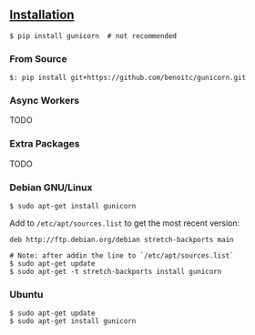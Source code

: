 ## [Installation](https://docs.gunicorn.org/en/latest/install.html)

```
$ pip install gunicorn  # not recommended
```

### From Source

```
$: pip install git+https://github.com/benoitc/gunicorn.git
```

### Async Workers

TODO

### Extra Packages

TODO

### Debian GNU/Linux

```
$ sudo apt-get install gunicorn
```

Add to `/etc/apt/sources.list` to get the most recent version:
```
deb http://ftp.debian.org/debian stretch-backports main
```

```
# Note: after addin the line to `/etc/apt/sources.list`
$ sudo apt-get update
$ sudo apt-get -t stretch-backports install gunicorn
```

### Ubuntu

```
$ sudo apt-get update
$ sudo apt-get install gunicorn
```
